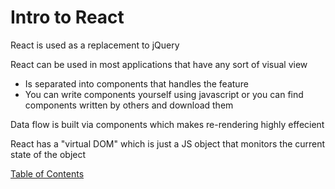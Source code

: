 # Intro to React

React is used as a replacement to jQuery 

React can be used in most applications that have any sort of visual view

- Is separated into components that handles the feature
- You can write components yourself using javascript or you can find components written by others and download them 

Data flow is built via components which makes re-rendering highly effecient 

React has a "virtual DOM" which is just a JS object that monitors the current state of the object

[Table of Contents](../../index.md)
